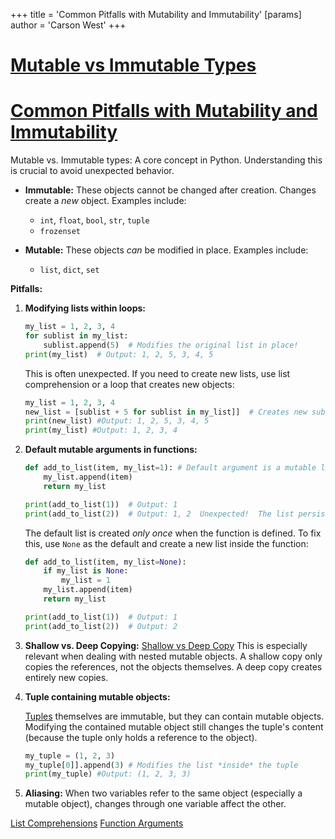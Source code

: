 +++
 title = 'Common Pitfalls with Mutability and Immutability'
[params]
	author = 'Carson West'
+++
# [Mutable vs Immutable Types](./../mutable-vs-immutable-types/)
# [Common Pitfalls with Mutability and Immutability](./../common-pitfalls-with-mutability-and-immutability/) 
Mutable vs. Immutable types:  A core concept in Python. Understanding this is crucial to avoid unexpected behavior.

* **Immutable:**  These objects cannot be changed after creation.  Changes create a *new* object. Examples include:
    * `int`, `float`, `bool`, `str`, `tuple`
    * `frozenset`

* **Mutable:** These objects *can* be modified in place. Examples include:
    * `list`, `dict`, `set`

**Pitfalls:**

1. **Modifying lists within loops:**
    ```python
    my_list = 1, 2, 3, 4
    for sublist in my_list:
        sublist.append(5)  # Modifies the original list in place!
    print(my_list)  # Output: 1, 2, 5, 3, 4, 5
    ```

    This is often unexpected.  If you need to create new lists, use list comprehension or a loop that creates new objects:
    ```python
    my_list = 1, 2, 3, 4
    new_list = [sublist + 5 for sublist in my_list]]  # Creates new sublists
    print(new_list) #Output: 1, 2, 5, 3, 4, 5
    print(my_list) #Output: 1, 2, 3, 4
    ```

2. **Default mutable arguments in functions:**

    ```python
    def add_to_list(item, my_list=1): # Default argument is a mutable list!
        my_list.append(item)
        return my_list

    print(add_to_list(1))  # Output: 1
    print(add_to_list(2))  # Output: 1, 2  Unexpected!  The list persists across calls.
    ```

    The default list is created *only once* when the function is defined.  To fix this, use `None` as the default and create a new list inside the function:

    ```python
    def add_to_list(item, my_list=None):
        if my_list is None:
            my_list = 1
        my_list.append(item)
        return my_list

    print(add_to_list(1))  # Output: 1
    print(add_to_list(2))  # Output: 2
    ```

3. **Shallow vs. Deep Copying:** [Shallow vs Deep Copy](./../shallow-vs-deep-copy/)  This is especially relevant when dealing with nested mutable objects.  A shallow copy only copies the references, not the objects themselves. A deep copy creates entirely new copies.

4. **Tuple containing mutable objects:**

    [Tuples](./../tuples/) themselves are immutable, but they can contain mutable objects.  Modifying the contained mutable object still changes the tuple's content (because the tuple only holds a reference to the object).

    ```python
    my_tuple = (1, 2, 3)
    my_tuple[0]].append(3) # Modifies the list *inside* the tuple
    print(my_tuple) #Output: (1, 2, 3, 3)
    ```


5. **Aliasing:** When two variables refer to the same object (especially a mutable object), changes through one variable affect the other.


[List Comprehensions](./../list-comprehensions/)
[Function Arguments](./../function-arguments/)
